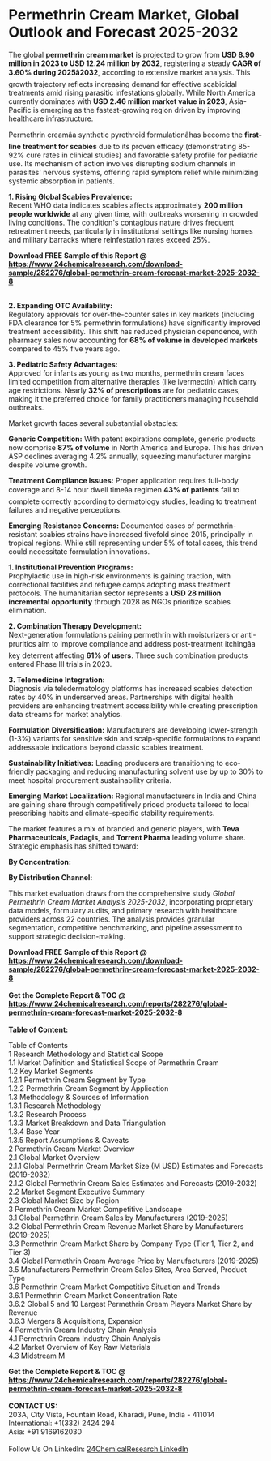 <h1>Permethrin Cream Market, Global Outlook and Forecast 2025-2032</h1><p>The global <strong>permethrin cream market</strong> is projected to grow from <strong>USD 8.90 million in 2023 to USD 12.24 million by 2032</strong>, registering a steady <strong>CAGR of 3.60% during 2025â2032</strong>, according to extensive market analysis. This growth trajectory reflects increasing demand for effective scabicidal treatments amid rising parasitic infestations globally. While North America currently dominates with <strong>USD 2.46 million market value in 2023</strong>, Asia-Pacific is emerging as the fastest-growing region driven by improving healthcare infrastructure.</p><p>Permethrin creamâa synthetic pyrethroid formulationâhas become the <strong>first-line treatment for scabies</strong> due to its proven efficacy (demonstrating 85-92% cure rates in clinical studies) and favorable safety profile for pediatric use. Its mechanism of action involves disrupting sodium channels in parasites' nervous systems, offering rapid symptom relief while minimizing systemic absorption in patients.</p><p><strong>1. Rising Global Scabies Prevalence:</strong><br>
Recent WHO data indicates scabies affects approximately <strong>200 million people worldwide</strong> at any given time, with outbreaks worsening in crowded living conditions. The condition's contagious nature drives frequent retreatment needs, particularly in institutional settings like nursing homes and military barracks where reinfestation rates exceed 25%.</p><div><b>Download FREE Sample of this Report @ 
            <a href="https://www.24chemicalresearch.com/download-sample/282276/global-permethrin-cream-forecast-market-2025-2032-8">
            https://www.24chemicalresearch.com/download-sample/282276/global-permethrin-cream-forecast-market-2025-2032-8</a></b></div><br><p><strong>2. Expanding OTC Availability:</strong><br>
Regulatory approvals for over-the-counter sales in key markets (including FDA clearance for 5% permethrin formulations) have significantly improved treatment accessibility. This shift has reduced physician dependence, with pharmacy sales now accounting for <strong>68% of volume in developed markets</strong> compared to 45% five years ago.</p><p><strong>3. Pediatric Safety Advantages:</strong><br>
Approved for infants as young as two months, permethrin cream faces limited competition from alternative therapies (like ivermectin) which carry age restrictions. Nearly <strong>32% of prescriptions</strong> are for pediatric cases, making it the preferred choice for family practitioners managing household outbreaks.</p><p>Market growth faces several substantial obstacles:</p><p><strong>Generic Competition:</strong> With patent expirations complete, generic products now comprise <strong>87% of volume</strong> in North America and Europe. This has driven ASP declines averaging 4.2% annually, squeezing manufacturer margins despite volume growth.</p><p><strong>Treatment Compliance Issues:</strong> Proper application requires full-body coverage and 8-14 hour dwell timeâa regimen <strong>43% of patients</strong> fail to complete correctly according to dermatology studies, leading to treatment failures and negative perceptions.</p><p><strong>Emerging Resistance Concerns:</strong> Documented cases of permethrin-resistant scabies strains have increased fivefold since 2015, principally in tropical regions. While still representing under 5% of total cases, this trend could necessitate formulation innovations.</p><p><strong>1. Institutional Prevention Programs:</strong><br>
Prophylactic use in high-risk environments is gaining traction, with correctional facilities and refugee camps adopting mass treatment protocols. The humanitarian sector represents a <strong>USD 28 million incremental opportunity</strong> through 2028 as NGOs prioritize scabies elimination.</p><p><strong>2. Combination Therapy Development:</strong><br>
Next-generation formulations pairing permethrin with moisturizers or anti-pruritics aim to improve compliance and address post-treatment itchingâa key deterrent affecting <strong>61% of users</strong>. Three such combination products entered Phase III trials in 2023.</p><p><strong>3. Telemedicine Integration:</strong><br>
Diagnosis via teledermatology platforms has increased scabies detection rates by 40% in underserved areas. Partnerships with digital health providers are enhancing treatment accessibility while creating prescription data streams for market analytics.</p><p><strong>Formulation Diversification:</strong> Manufacturers are developing lower-strength (1-3%) variants for sensitive skin and scalp-specific formulations to expand addressable indications beyond classic scabies treatment.</p><p><strong>Sustainability Initiatives:</strong> Leading producers are transitioning to eco-friendly packaging and reducing manufacturing solvent use by up to 30% to meet hospital procurement sustainability criteria.</p><p><strong>Emerging Market Localization:</strong> Regional manufacturers in India and China are gaining share through competitively priced products tailored to local prescribing habits and climate-specific stability requirements.</p><p>The market features a mix of branded and generic players, with <strong>Teva Pharmaceuticals, Padagis</strong>, and <strong>Torrent Pharma</strong> leading volume share. Strategic emphasis has shifted toward:</p><p><strong>By Concentration:</strong></p><p><strong>By Distribution Channel:</strong></p><p>This market evaluation draws from the comprehensive study <em>Global Permethrin Cream Market Analysis 2025-2032</em>, incorporating proprietary data models, formulary audits, and primary research with healthcare providers across 22 countries. The analysis provides granular segmentation, competitive benchmarking, and pipeline assessment to support strategic decision-making.</p><div><b>Download FREE Sample of this Report @ 
            <a href="https://www.24chemicalresearch.com/download-sample/282276/global-permethrin-cream-forecast-market-2025-2032-8">
            https://www.24chemicalresearch.com/download-sample/282276/global-permethrin-cream-forecast-market-2025-2032-8</a></b></div><br><div><b>Get the Complete Report & TOC @ 
            <a href="https://www.24chemicalresearch.com/reports/282276/global-permethrin-cream-forecast-market-2025-2032-8">
            https://www.24chemicalresearch.com/reports/282276/global-permethrin-cream-forecast-market-2025-2032-8</a></b></div><br>
            <b>Table of Content:</b><p>Table of Contents<br />
1 Research Methodology and Statistical Scope<br />
1.1 Market Definition and Statistical Scope of Permethrin Cream<br />
1.2 Key Market Segments<br />
1.2.1 Permethrin Cream Segment by Type<br />
1.2.2 Permethrin Cream Segment by Application<br />
1.3 Methodology & Sources of Information<br />
1.3.1 Research Methodology<br />
1.3.2 Research Process<br />
1.3.3 Market Breakdown and Data Triangulation<br />
1.3.4 Base Year<br />
1.3.5 Report Assumptions & Caveats<br />
2 Permethrin Cream Market Overview<br />
2.1 Global Market Overview<br />
2.1.1 Global Permethrin Cream Market Size (M USD) Estimates and Forecasts (2019-2032)<br />
2.1.2 Global Permethrin Cream Sales Estimates and Forecasts (2019-2032)<br />
2.2 Market Segment Executive Summary<br />
2.3 Global Market Size by Region<br />
3 Permethrin Cream Market Competitive Landscape<br />
3.1 Global Permethrin Cream Sales by Manufacturers (2019-2025)<br />
3.2 Global Permethrin Cream Revenue Market Share by Manufacturers (2019-2025)<br />
3.3 Permethrin Cream Market Share by Company Type (Tier 1, Tier 2, and Tier 3)<br />
3.4 Global Permethrin Cream Average Price by Manufacturers (2019-2025)<br />
3.5 Manufacturers Permethrin Cream Sales Sites, Area Served, Product Type<br />
3.6 Permethrin Cream Market Competitive Situation and Trends<br />
3.6.1 Permethrin Cream Market Concentration Rate<br />
3.6.2 Global 5 and 10 Largest Permethrin Cream Players Market Share by Revenue<br />
3.6.3 Mergers & Acquisitions, Expansion<br />
4 Permethrin Cream Industry Chain Analysis<br />
4.1 Permethrin Cream Industry Chain Analysis<br />
4.2 Market Overview of Key Raw Materials<br />
4.3 Midstream M</p><div><b>Get the Complete Report & TOC @ 
            <a href="https://www.24chemicalresearch.com/reports/282276/global-permethrin-cream-forecast-market-2025-2032-8">
            https://www.24chemicalresearch.com/reports/282276/global-permethrin-cream-forecast-market-2025-2032-8</a></b></div><br><b>CONTACT US:</b><br>
            203A, City Vista, Fountain Road, Kharadi, Pune, India - 411014<br>
            International: +1(332) 2424 294<br>
            Asia: +91 9169162030 <br><br>
            Follow Us On LinkedIn: <a href="https://www.linkedin.com/company/24chemicalresearch/">24ChemicalResearch LinkedIn</a>